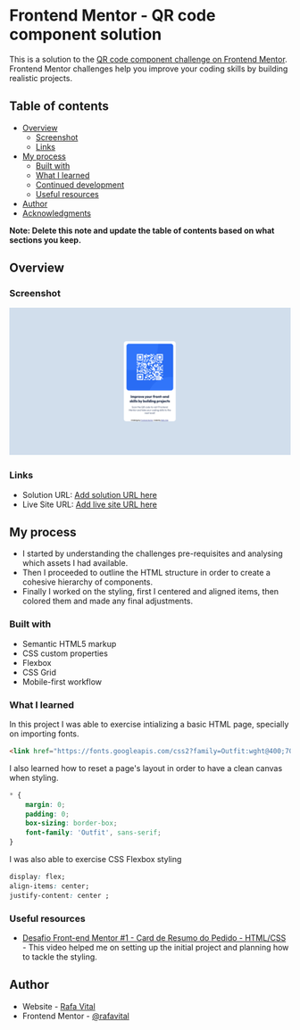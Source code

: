# Frontend Mentor - QR code component solution

This is a solution to the [QR code component challenge on Frontend Mentor](https://www.frontendmentor.io/challenges/qr-code-component-iux_sIO_H). Frontend Mentor challenges help you improve your coding skills by building realistic projects. 

## Table of contents

- [Overview](#overview)
  - [Screenshot](#screenshot)
  - [Links](#links)
- [My process](#my-process)
  - [Built with](#built-with)
  - [What I learned](#what-i-learned)
  - [Continued development](#continued-development)
  - [Useful resources](#useful-resources)
- [Author](#author)
- [Acknowledgments](#acknowledgments)

**Note: Delete this note and update the table of contents based on what sections you keep.**

## Overview

### Screenshot

![](images/2023-05-15_screenshot_002.png)

### Links

- Solution URL: [Add solution URL here](https://your-solution-url.com)
- Live Site URL: [Add live site URL here](https://your-live-site-url.com)

## My process

- I started by understanding the challenges pre-requisites and analysing which assets I had available.
- Then I proceeded to outline the HTML structure in order to create a cohesive hierarchy of components.
- Finally I worked on the styling, first I centered and aligned items, then colored them and made any final adjustments.

### Built with

- Semantic HTML5 markup
- CSS custom properties
- Flexbox
- CSS Grid
- Mobile-first workflow

### What I learned

In this project I was able to exercise intializing a basic HTML page, specially on importing fonts.
```html
<link href="https://fonts.googleapis.com/css2?family=Outfit:wght@400;700&display=swap" rel="stylesheet">
```

I also learned how to reset a page's layout in order to have a clean canvas when styling.

```css
* {
    margin: 0;
    padding: 0;
    box-sizing: border-box;
    font-family: 'Outfit', sans-serif;
}
```

I was also able to exercise CSS Flexbox styling

```css
display: flex; 
align-items: center;
justify-content: center ;
```

### Useful resources

- [Desafio Front-end Mentor #1 - Card de Resumo do Pedido - HTML/CSS](https://www.youtube.com/watch?v=ap_KHxw4Q_E) - This video helped me on setting up the initial project and planning how to tackle the styling.

## Author

- Website - [Rafa Vital](https://rafavital.com.br/)
- Frontend Mentor - [@rafavital](https://www.frontendmentor.io/profile/rafavital)